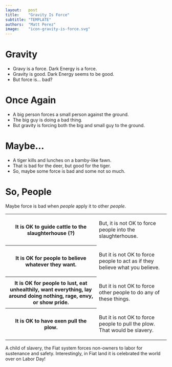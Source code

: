 ```yaml
---
layout:   post
title:    "Gravity Is Force"
subtitle: "TEMPLATE"
authors:  "Matt Perez"
image:    "icon-gravity-is-force.svg"
---
```


<div style="display:none;">
 <p>Gravy is a force. Dark Energy is a force. Gravity is good, Dark Energy seems to be good. But force is bad.</p>
</div>

<h1>Gravity</h1>
 <ul>
  <li>Gravy is a force. Dark Energy is a force.</li>
  <li>Gravity is good. Dark Energy seems to be good.</li>
  <li>But force is&hellip; bad?</li>
 </ul>

<h1>Once Again</h1>
 <ul>
  <li>A big person forces a small person against the ground.</li>
  <li>The big guy is doing a bad thing.</li>
  <li>But gravity is forcing both the big and small guy to the ground.</li>
 </ul>

<h1>Maybe…</h1>
 <ul>
  <li>A tiger kills and lunches on a bamby-like fawn.</li>
  <li>That is bad for the deer, but good for the tiger.</li>
  <li>So, maybe some force is bad and some not so much.</li>
 </ul>

<h1>So, People</h1>
 <p>Maybe force is bad when <em>people</em> apply it to other <em>people</em>.</p>
  <div class="_center">
   <table class="_h2table">
    <tr>
     <th>It is OK to guide cattle to the slaughterhouse (?)</th>
     <td>
      <p>But, it is not OK to force people into the slaughterhouse.</p>
     </td>
    </tr>
    <tr>
     <th>It is OK for people to believe whatever they want.</th>
     <td>
      <p>But it is not OK to force people to act as if they believe what you believe.</p>
     </td>
    </tr>
    <tr>
     <th>It is OK for people to lust, eat unhealthily, want everything, lay around doing nothing, rage, envy, or show pride.</th>
     <td>
      <p>But it is not OK to force other people to do any of these things.</p>
     </td>
    </tr>
    <tr>
     <th>It is OK to have oxen pull the plow.</th>
     <td>
      <p>But it is not OK to force people to pull the plow. That would be slavery.</p>
     </td>
    </tr>
   </table>
  </div>
 <p>A child of slavery, the <span class="_paradigm">Fiat</span> system forces non-owners to labor for sustenance and safety. Interestingly, in <span class="_paradigm">Fiat</span> land it is celebrated the world over on Labor Day!</p>